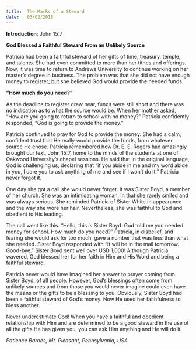 ```yaml
---
title:  The Marks of a Steward
date:   03/02/2018
---
```


**Introduction**: John 15:7

**God Blessed a Faithful Steward From an Unlikely Source**

Patricia had been a faithful steward of her gifts of time, treasury, temple, and talents. She had even committed to more than her tithes and offerings. Now, it was time to return to Andrews University to continue working on her master’s degree in business. The problem was that she did not have enough money to register; but she believed God would provide the needed funds.

**“How much do you need?”**

As the deadline to register drew near, funds were still short and there was no indication as to what the source would be. When her mother asked, “How are you going to return to school with no money?” Patricia confidently responded, “God is going to provide the money.”

Patricia continued to pray for God to provide the money. She had a calm, confident trust that He really would provide the funds, from whatever source He chose. Patricia remembered how Dr. E. E. Rogers had amazingly brought our text, John 15:7, home to the minds of the students at one of Oakwood University’s chapel sessions. He said that in the original language, God is challenging us, declaring that “if you abide in me and my word abide in you, I dare you to ask anything of me and see if I won’t do it!” Patricia never forgot it.

One day she got a call she would never forget. It was Sister Boyd, a member of her church. She was an intimidating woman, in that she rarely smiled and was always serious. She reminded Patricia of Sister White in appearance and the way she wore her hair. Nevertheless, she was faithful to God and obedient to His leading.

The call went like this. “Hello, this is Sister Boyd. God told me you needed money for school. How much do you need?” Patricia, in disbelief, and fearing she would ask for too much, gave a number that was less than what she needed. Sister Boyd responded with “It will be in the mail tomorrow. Good-bye.” Sister Boyd sent well over USD 1,000! Although Patricia wavered, God blessed her for her faith in Him and His Word and being a faithful steward.

Patricia never would have imagined her answer to prayer coming from Sister Boyd, of all people. However, God’s blessings often come from unlikely sources and from those you would never imagine could even have the means or the gifts to be a blessing to you. Obviously, Sister Boyd had been a faithful steward of God’s money. Now He used her faithfulness to bless another.

Never underestimate God! When you have a faithful and obedient relationship with Him and are determined to be a good steward in the use of all the gifts He has given you, you can ask Him anything and He will do it.

_Patience Barnes, Mt. Pleasant, Pennsylvania, USA_
